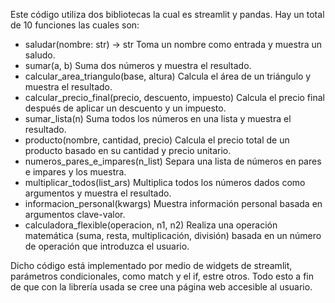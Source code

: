 Este código utiliza dos bibliotecas la cual es streamlit y pandas.
Hay un total de 10 funciones las cuales son:
- saludar(nombre: str) -> str
Toma un nombre como entrada y muestra un saludo.
- sumar(a, b)
Suma dos números y muestra el resultado.
- calcular_area_triangulo(base, altura)
Calcula el área de un triángulo y muestra el resultado.
- calcular_precio_final(precio, descuento, impuesto)
Calcula el precio final después de aplicar un descuento y un impuesto.
- sumar_lista(n)
Suma todos los números en una lista y muestra el resultado.
- producto(nombre, cantidad, precio)
Calcula el precio total de un producto basado en su cantidad y precio unitario.
- numeros_pares_e_impares(n_list)
Separa una lista de números en pares e impares y los muestra.
- multiplicar_todos(list_ars)
Multiplica todos los números dados como argumentos y muestra el resultado.
- informacion_personal(kwargs)
Muestra información personal basada en argumentos clave-valor.
- calculadora_flexible(operacion, n1, n2)
Realiza una operación matemática (suma, resta, multiplicación, división) basada en un número de operación que introduzca el usuario.

Dicho código está implementado por medio de widgets de streamlit, parámetros condicionales, como match y el if, estre otros. Todo esto a fin de que con la librería usada se cree una página web accesible al usuario.
